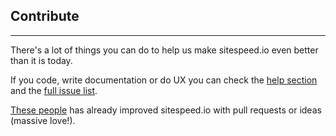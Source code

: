 ## Contribute
* * *

There's a lot of things you can do to help us make sitespeed.io even better than it is today.

If you code, write documentation or do UX you can check the [help section](https://github.com/sitespeedio/sitespeed.io/blob/master/HELP.md) and the [full issue list](https://github.com/sitespeedio/sitespeed.io/issues).

[These people](https://github.com/sitespeedio/sitespeed.io/blob/master/CONTRIBUTORS.md) has already improved sitespeed.io with pull requests or ideas (massive love!).
